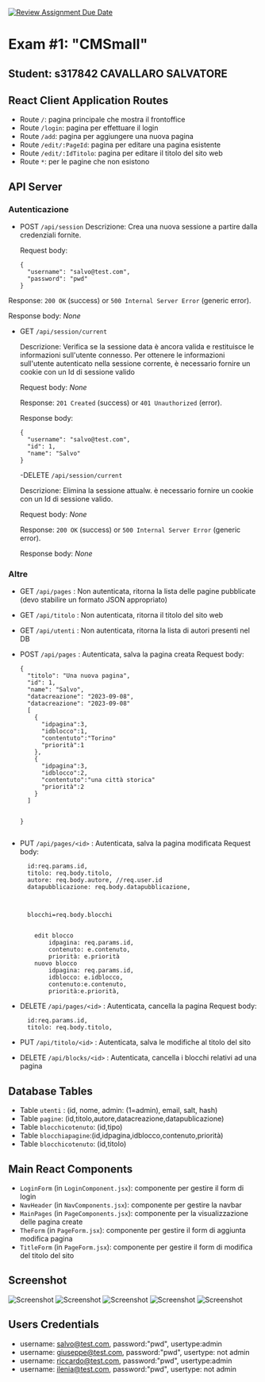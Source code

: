 [![Review Assignment Due Date](https://classroom.github.com/assets/deadline-readme-button-24ddc0f5d75046c5622901739e7c5dd533143b0c8e959d652212380cedb1ea36.svg)](https://classroom.github.com/a/suhcjUE-)
# Exam #1: "CMSmall"
## Student: s317842 CAVALLARO SALVATORE 

## React Client Application Routes

- Route `/`: pagina principale che mostra il frontoffice
- Route `/login`: pagina per effettuare il login
- Route `/add`: pagina per aggiungere una nuova pagina
- Route `/edit/:PageId`: pagina per editare una pagina esistente
- Route `/edit/:IdTitolo`: pagina per editare il titolo del sito web
- Route `*`: per le pagine che non esistono


## API Server

### Autenticazione

- POST `/api/session`
  Descrizione: Crea una nuova sessione a partire dalla credenziali fornite.

  Request body:
  ```
  {
    "username": "salvo@test.com",
    "password": "pwd"
  }
  ```

Response: `200 OK` (success) or `500 Internal Server Error` (generic error).

Response body: _None_

- GET `/api/session/current`

  Descrizione: Verifica se la sessione data è ancora valida e restituisce le informazioni sull'utente connesso. Per ottenere le informazioni sull'utente autenticato nella sessione corrente, è necessario fornire un cookie con un Id di sessione valido

  Request body: _None_ 

  Response: `201 Created` (success) or `401 Unauthorized` (error).

  Response body:
  ```
  {
    "username": "salvo@test.com",
    "id": 1,
    "name": "Salvo"
  }
  ```
  

  -DELETE `/api/session/current`

    Descrizione: Elimina la sessione attualw. è necessario fornire un cookie con un Id di sessione valido.

    Request body: _None_

    Response: `200 OK` (success) or `500 Internal Server Error` (generic error).

    Response body: _None_


### Altre 

 - GET `/api/pages` : Non autenticata, ritorna la lista delle pagine pubblicate
   (devo stabilire un formato JSON appropriato)

- GET `/api/titolo` : Non autenticata, ritorna il titolo del sito web   

- GET `/api/utenti` : Non autenticata, ritorna la lista di autori presenti nel DB

- POST `/api/pages` : Autenticata, salva la pagina creata 
 Request body:
  ```
  {
    "titolo": "Una nuova pagina",
    "id": 1,
    "name": "Salvo",
    "datacreazione": "2023-09-08",   
    "datacreazione": "2023-09-08"
    [
      {
        "idpagina":3,
        "idblocco":1,
        "contentuto":"Torino"
        "priorità":1
      },
      {
        "idpagina":3,
        "idblocco":2,
        "contentuto":"una città storica"
        "priorità":2
      }
    ]


  }
 
- PUT `/api/pages/<id>` : Autenticata, salva la pagina modificata
 Request body:
  ```
    id:req.params.id,
    titolo: req.body.titolo,
    autore: req.body.autore, //req.user.id
    datapubblicazione: req.body.datapubblicazione,



    blocchi=req.body.blocchi


      edit blocco
          idpagina: req.params.id,
          contenuto: e.contenuto,
          priorità: e.priorità
      nuovo blocco
          idpagina: req.params.id,
          idblocco: e.idblocco,
          contenuto:e.contenuto,
          priorità:e.priorità,
  ```

- DELETE `/api/pages/<id>` : Autenticata, cancella la pagina
    Request body:
  ```
    id:req.params.id,
    titolo: req.body.titolo,

- PUT `/api/titolo/<id>` : Autenticata, salva le modifiche al titolo del sito

- DELETE `/api/blocks/<id>` : Autenticata, cancella i blocchi relativi ad una pagina



## Database Tables

- Table `utenti` : (id, nome, admin: (1=admin), email, salt, hash)
- Table `pagine`: (id,titolo,autore,datacreazione,datapublicazione)
- Table `blocchicotenuto`: (id,tipo)
- Table `blocchiapagine`:(id,idpagina,idblocco,contenuto,priorità)
- Table `blocchicotenuto`: (id,titolo)

## Main React Components

- `LoginForm` (in `LoginComponent.jsx`): componente per gestire il form di login
- `NavHeader` (in `NavComponents.jsx`): componente per gestire la navbar
- `MainPages` (in `PageComponents.jsx`): componente per la visualizzazione delle pagina create
- `TheForm` (in `PageForm.jsx`): componente per gestire il form di aggiunta modifica pagina
- `TitleForm` (in `PageForm.jsx`): componente per gestire il form di modifica del titolo del sito



## Screenshot

![Screenshot](./img/backoffice1.png)
![Screenshot](./img/backoffice2.png)
![Screenshot](./img/frontoffice1.png)
![Screenshot](./img/frontoffice2.png)
![Screenshot](./img/formAdd.png)

## Users Credentials

- username: salvo@test.com, password:"pwd", usertype:admin
- username: giuseppe@test.com, password:"pwd", usertype: not admin 
- username: riccardo@test.com, password:"pwd", usertype:admin
- username: ilenia@test.com, password:"pwd", usertype: not admin 





